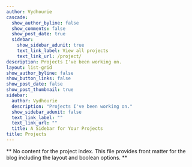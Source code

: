 ```yaml
---
author: Vydhourie
cascade:
  show_author_byline: false
  show_comments: false
  show_post_date: true
  sidebar:
    show_sidebar_adunit: true
    text_link_label: View all projects
    text_link_url: /project/
description: Projects I've been working on.
layout: list-grid
show_author_byline: false
show_button_links: false
show_post_date: false
show_post_thumbnail: true
sidebar:
  author: Vydhourie
  description: "Projects I've been working on."
  show_sidebar_adunit: false
  text_link_label: ""
  text_link_url: ""
  title: A Sidebar for Your Projects
title: Projects
---
```


** No content for the project index. This file provides front matter for the blog including the layout and boolean options. **
